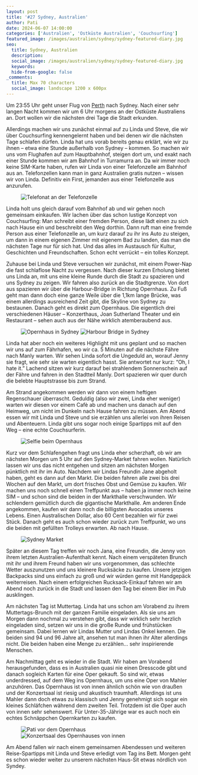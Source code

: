 ```yaml
---
layout: post
title: '#27 Sydney, Australien'
author: Pati
date: 2024-06-07 14:00:00
categories: ['Australien', 'Ostküste Australien', 'Couchsurfing']
featured_image: /images/australien/sydney/sydney-featured-diary.jpg
seo:
  title: Sydney, Australien
  description:
  social_image: /images/australien/sydney/sydney-featured-diary.jpg
  keywords:
  hide-from-google: false
_comments:
  title: Max 70 characters
  social_image: landscape 1200 x 600px
---
```

Um 23:55 Uhr geht unser Flug von [Perth](2024-05-31-perth-australien) nach Sydney. Nach einer sehr langen Nacht kommen wir um 6 Uhr morgens an der Ostküste Australiens an. Dort wollen wir die nächsten drei Tage die Stadt erkunden.

Allerdings machen wir uns zunächst einmal auf zu Linda und Steve, die wir über Couchsurfing kennengelernt haben und bei denen wir die nächsten Tage schlafen dürfen. Linda hat uns vorab bereits genau erklärt, wie wir zu ihnen – etwa eine Stunde außerhalb von Sydney – kommen. So machen wir uns vom Flughafen auf zum Hauptbahnhof, steigen dort um, und exakt nach einer Stunde kommen wir am Bahnhof in Turramurra an. Da wir immer noch keine SIM-Karte haben, rufen wir Linda von einer Telefonzelle am Bahnhof aus an. Telefonzellen kann man in ganz Australien gratis nutzen – wissen wir von Linda. Definitiv ein First, jemanden aus einer Telefonzelle aus anzurufen. 

<figure class="img1">
  <img src="/images/australien/sydney/sydney-4.jpg" alt="Telefonat an der Telefonzelle">
</figure>

Linda holt uns gleich darauf vom Bahnhof ab und wir gehen noch gemeinsam einkaufen. Wir lachen über das schon lustige Konzept von Couchsurfing: Man schreibt einer fremden Person, diese lädt einen zu sich nach Hause ein und beschreibt den Weg dorthin. Dann ruft man eine fremde Person aus einer Telefonzelle an, um kurz darauf zu ihr ins Auto zu steigen, um dann in einem eigenen Zimmer mit eigenem Bad zu landen, das man die nächsten Tage nur für sich hat. Und das alles im Austausch für Kultur, Geschichten und Freundschaften. Schon echt verrückt – ein tolles Konzept.

Zuhause bei Linda und Steve versuchen wir zunächst, mit einem Power-Nap die fast schlaflose Nacht zu vergessen. Nach dieser kurzen Erholung bietet uns Linda an, mit uns eine kleine Runde durch die Stadt zu spazieren und uns Sydney zu zeigen. Wir fahren also zurück an die Stadtgrenze. Von dort aus spazieren wir über die Harbour-Bridge in Richtung Opernhaus. Zu Fuß geht man dann doch eine ganze Weile über die 1,1km lange Brücke, was einem allerdings ausreichend Zeit gibt, die Skyline von Sydney zu bestaunen. Danach geht es direkt zum Opernhaus. Die eigentlich drei verschiedenen Häuser – Konzerthaus, Joan Sutherland Theater und ein Restaurant – sehen auch aus der Nähe wirklich atemberaubend aus.

<figure class="img2">
  <img src="/images/australien/sydney/sydney-5.jpg" alt="Opernhaus in Sydney">
  <img src="/images/australien/sydney/sydney-6.jpg" alt="Harbour Bridge in Sydney">
</figure>

Linda hat aber noch ein weiteres Highlight mit uns geplant und so machen wir uns auf zum Fährhafen, wo wir ca. 5 Minuten auf die nächste Fähre nach Manly warten. Wir sehen Linda sofort die Ungeduld an, worauf Jenny sie fragt, wie sehr sie warten eigentlich hasst. Sie antwortet nur kurz: “Oh, I hate it.” Lachend sitzen wir kurz darauf bei strahlendem Sonnenschein auf der Fähre und fahren in den Stadtteil Manly. Dort spazieren wir quer durch die belebte Hauptstrasse bis zum Strand.

Am Strand angekommen werden wir dann von einem heftigen Regenschauer überrascht. Geduldig (also wir zwei, Linda eher weniger) warten wir diesen vor einem Cafè ab und machen uns danach auf den Heimweg, um nicht im Dunkeln nach Hause fahren zu müssen. Am Abend essen wir mit Linda und Steve und sie erzählen uns allerlei von ihren Reisen und Abenteuern. Linda gibt uns sogar noch einige Spartipps mit auf den Weg – eine echte Couchsurferin.&nbsp;&nbsp;

<figure class="img1">
  <img src="/images/australien/sydney/sydney-2.jpg" alt="Selfie beim Opernhaus">
</figure>

Kurz vor dem Schlafengehen fragt uns Linda eher scherzhaft, ob wir am nächsten Morgen um 5 Uhr auf den Sydney-Market fahren wollen. Natürlich lassen wir uns das nicht entgehen und sitzen am nächsten Morgen pünktlich mit ihr im Auto. Nachdem wir Lindas Freundin Jane abgeholt haben, geht es dann auf den Markt. Die beiden fahren alle zwei bis drei Wochen auf den Markt, um dort frisches Obst und Gemüse zu kaufen. Wir machen uns noch schnell einen Treffpunkt aus – haben ja immer noch keine SIM – und schon sind die beiden in der Markthalle verschwunden. Wir schlendern gemütlich durch die gigantische Markthalle. Am anderen Ende angekommen, kaufen wir dann noch die billigsten Avocados unseres Lebens. Einen Australischen Dollar, also 60 Cent bezahlen wir für zwei Stück. Danach geht es auch schon wieder zurück zum Treffpunkt, wo uns die beiden mit gefüllten Trolleys erwarten. Ab nach Hause.

<figure class="img1">
  <img src="/images/australien/sydney/sydney-3.jpg" alt="Sydney Market">
</figure>

Später an diesem Tag treffen wir noch Jana, eine Freundin, die Jenny von ihrem letzten Australien-Aufenthalt kennt. Nach einem verspäteten Brunch mit ihr und ihrem Freund haben wir uns vorgenommen, das schlechte Wetter auszunutzen und uns kleinere Rucksäcke zu kaufen. Unsere jetzigen Backpacks sind uns einfach zu groß und wir würden gerne mit Handgepäck weiterreisen. Nach einem erfolgreichen Rucksack-Einkauf fahren wir am Abend noch zurück in die Stadt und lassen den Tag bei einem Bier im Pub ausklingen. 

Am nächsten Tag ist Muttertag. Linda hat uns schon am Vorabend zu ihrem Muttertags-Brunch mit der ganzen Familie eingeladen. Als sie uns am Morgen dann nochmal zu verstehen gibt, dass wir wirklich sehr herzlich eingeladen sind, setzen wir uns in die große Runde und frühstücken gemeinsam. Dabei lernen wir Lindas Mutter und Lindas Onkel kennen. Die beiden sind 94 und 96 Jahre alt, ansehen tut man ihnen ihr Alter allerdings nicht. Die beiden haben eine Menge zu erzählen… sehr inspirierende Menschen. 

Am Nachmittag geht es wieder in die Stadt. Wir haben am Vorabend herausgefunden, dass es in Australien quasi nie einen Dresscode gibt und danach sogleich Karten für eine Oper gekauft. So sind wir, etwas underdressed, auf dem Weg ins Opernhaus, um uns eine Oper von Mahler anzuhören. Das Opernhaus ist von innen ähnlich schön wie von draußen und der Konzertsaal ist riesig und akustisch traumhaft. Allerdings ist uns Mahler dann doch etwas zu klassisch und Jenny genehmigt sich sogar ein kleines Schläfchen während dem zweiten Teil. Trotzdem ist die Oper auch von innen sehr sehenswert. Für Unter-35-Jährige war es auch noch ein echtes Schnäppchen Opernkarten zu kaufen.

<figure class="img2">
  <img src="/images/australien/sydney/sydney-1.jpg" alt="Pati vor dem Opernhaus">
  <img src="/images/australien/sydney/sydney-7.jpg" alt="Konzertsaal des Opernhauses von innen">
</figure>

Am Abend fallen wir nach einem gemeinsamen Abendessen und weiteren Reise-Spartipps mit Linda und Steve erledigt vom Tag ins Bett. Morgen geht es schon wieder weiter zu unserem nächsten Haus-Sit etwas nördlich von Syndey.
